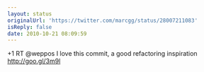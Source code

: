 ```yaml
---
layout: status
originalUrl: 'https://twitter.com/marcgg/status/28007211083'
isReply: false
date: 2010-10-21 08:09:59
---
```


+1 RT @weppos I love this commit, a good refactoring inspiration http://goo.gl/3m9l
